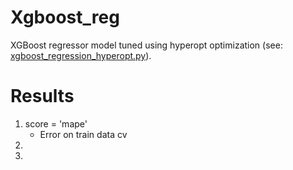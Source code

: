 # Xgboost_reg
XGBoost regressor model tuned using hyperopt optimization (see: [xgboost_regression_hyperopt.py](https://github.com/MicheleRomano1996/Xgboost_reg---hyperopt-exercise/blob/main/xgboost_regression_hyperopt.py)).
# Results
1) score = 'mape'
   - Error on train data cv
2)
3)
